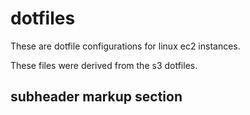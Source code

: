 # dotfiles

These are dotfile configurations for linux ec2 instances.

These files were derived from the s3 dotfiles.

## subheader markup section


